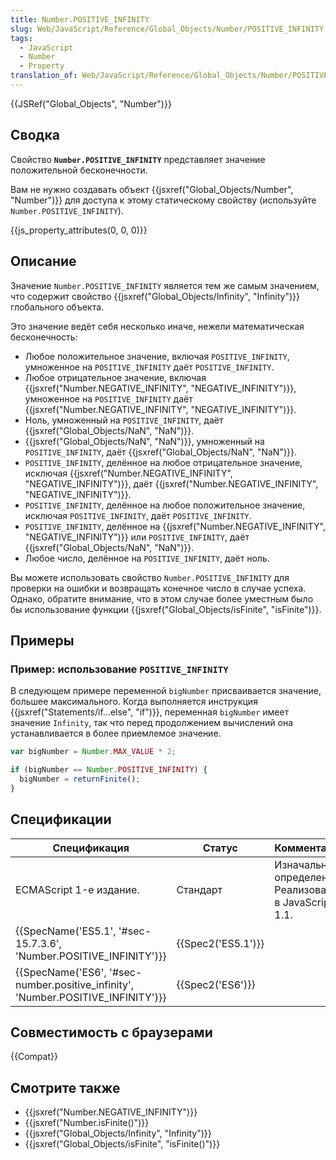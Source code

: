 ```yaml
---
title: Number.POSITIVE_INFINITY
slug: Web/JavaScript/Reference/Global_Objects/Number/POSITIVE_INFINITY
tags:
  - JavaScript
  - Number
  - Property
translation_of: Web/JavaScript/Reference/Global_Objects/Number/POSITIVE_INFINITY
---
```


{{JSRef("Global_Objects", "Number")}}

## Сводка

Свойство **`Number.POSITIVE_INFINITY`** представляет значение положительной бесконечности.

Вам не нужно создавать объект {{jsxref("Global_Objects/Number", "Number")}} для доступа к этому статическому свойству (используйте `Number.POSITIVE_INFINITY`).

{{js_property_attributes(0, 0, 0)}}

## Описание

Значение `Number.POSITIVE_INFINITY` является тем же самым значением, что содержит свойство {{jsxref("Global_Objects/Infinity", "Infinity")}} глобального объекта.

Это значение ведёт себя несколько иначе, нежели математическая бесконечность:

- Любое положительное значение, включая `POSITIVE_INFINITY`, умноженное на `POSITIVE_INFINITY` даёт `POSITIVE_INFINITY`.
- Любое отрицательное значение, включая {{jsxref("Number.NEGATIVE_INFINITY", "NEGATIVE_INFINITY")}}, умноженное на `POSITIVE_INFINITY` даёт {{jsxref("Number.NEGATIVE_INFINITY", "NEGATIVE_INFINITY")}}.
- Ноль, умноженный на `POSITIVE_INFINITY`, даёт {{jsxref("Global_Objects/NaN", "NaN")}}.
- {{jsxref("Global_Objects/NaN", "NaN")}}, умноженный на `POSITIVE_INFINITY`, даёт {{jsxref("Global_Objects/NaN", "NaN")}}.
- `POSITIVE_INFINITY`, делённое на любое отрицательное значение, исключая {{jsxref("Number.NEGATIVE_INFINITY", "NEGATIVE_INFINITY")}}, даёт {{jsxref("Number.NEGATIVE_INFINITY", "NEGATIVE_INFINITY")}}.
- `POSITIVE_INFINITY`, делённое на любое положительное значение, исключая `POSITIVE_INFINITY`, даёт `POSITIVE_INFINITY`.
- `POSITIVE_INFINITY`, делённое на {{jsxref("Number.NEGATIVE_INFINITY", "NEGATIVE_INFINITY")}} или `POSITIVE_INFINITY`, даёт {{jsxref("Global_Objects/NaN", "NaN")}}.
- Любое число, делённое на `POSITIVE_INFINITY`, даёт ноль.

Вы можете использовать свойство `Number.POSITIVE_INFINITY` для проверки на ошибки и возвращать конечное число в случае успеха. Однако, обратите внимание, что в этом случае более уместным было бы использование функции {{jsxref("Global_Objects/isFinite", "isFinite")}}.

## Примеры

### Пример: использование `POSITIVE_INFINITY`

В следующем примере переменной `bigNumber` присваивается значение, большее максимального. Когда выполняется инструкция {{jsxref("Statements/if...else", "if")}}, переменная `bigNumber` имеет значение `Infinity`, так что перед продолжением вычислений она устанавливается в более приемлемое значение.

```js
var bigNumber = Number.MAX_VALUE * 2;

if (bigNumber == Number.POSITIVE_INFINITY) {
  bigNumber = returnFinite();
}
```

## Спецификации

| Спецификация                                                                     | Статус             | Комментарии                                            |
| -------------------------------------------------------------------------------- | ------------------ | ------------------------------------------------------ |
| ECMAScript 1-е издание.                                                          | Стандарт           | Изначальное определение. Реализована в JavaScript 1.1. |
| {{SpecName('ES5.1', '#sec-15.7.3.6', 'Number.POSITIVE_INFINITY')}}               | {{Spec2('ES5.1')}} |                                                        |
| {{SpecName('ES6', '#sec-number.positive_infinity', 'Number.POSITIVE_INFINITY')}} | {{Spec2('ES6')}}   |                                                        |

## Совместимость с браузерами

{{Compat}}

## Смотрите также

- {{jsxref("Number.NEGATIVE_INFINITY")}}
- {{jsxref("Number.isFinite()")}}
- {{jsxref("Global_Objects/Infinity", "Infinity")}}
- {{jsxref("Global_Objects/isFinite", "isFinite()")}}
